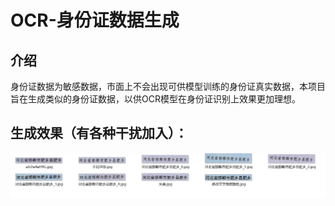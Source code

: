 # OCR-身份证数据生成

## 介绍
身份证数据为敏感数据，市面上不会出现可供模型训练的身份证真实数据，本项目旨在生成类似的身份证数据，以供OCR模型在身份证识别上效果更加理想。

## 生成效果（有各种干扰加入）：
![img](img.jpeg)
